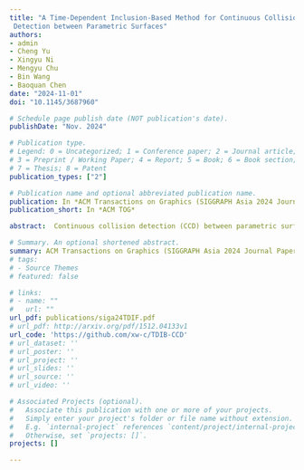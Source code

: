 ```yaml
---
title: "A Time-Dependent Inclusion-Based Method for Continuous Collision
 Detection between Parametric Surfaces"
authors:
- admin
- Cheng Yu
- Xingyu Ni
- Mengyu Chu
- Bin Wang
- Baoquan Chen
date: "2024-11-01"
doi: "10.1145/3687960"

# Schedule page publish date (NOT publication's date).
publishDate: "Nov. 2024"

# Publication type.
# Legend: 0 = Uncategorized; 1 = Conference paper; 2 = Journal article;
# 3 = Preprint / Working Paper; 4 = Report; 5 = Book; 6 = Book section;
# 7 = Thesis; 8 = Patent
publication_types: ["2"]

# Publication name and optional abbreviated publication name.
publication: In *ACM Transactions on Graphics (SIGGRAPH Asia 2024 Journal Papers)*
publication_short: In *ACM TOG*

abstract:  Continuous collision detection (CCD) between parametric surfaces is typically formulated as a five-dimensional constrained optimization problem. In the field of CAD and computer graphics, common approaches to solving this problem rely on linearization or sampling strategies. Alternatively, inclusion-based techniques detect collisions by employing 5D inclusion functions, which are typically designed to represent the swept volumes of parametric surfaces over a given time span, and narrowing down the earliest collision moment through subdivision in both spatial and temporal dimensions. However, when high detection accuracy is required, all these approaches significantly increases computational consumption due to the  high-dimensional searching space. In this work, we develop a new time-dependent inclusion-based CCD framework that eliminates the need for temporal subdivision and can speedup conventional methods by a factor ranging from 36 to 138. To achieve this, we propose a novel time-dependent inclusion function that provides a continuous representation of a moving surface, along with a corresponding intersection detection algorithm that quickly identifies the time intervals when collisions are likely to occur. We validate our method across various primitive types, demonstrate its efficacy within the simulation pipeline and show that it significantly improves CCD efficiency while maintaining accuracy.

# Summary. An optional shortened abstract.
summary: ACM Transactions on Graphics (SIGGRAPH Asia 2024 Journal Papers)
# tags:
# - Source Themes
# featured: false

# links:
# - name: ""
#   url: ""
url_pdf: publications/siga24TDIF.pdf
# url_pdf: http://arxiv.org/pdf/1512.04133v1
url_code: 'https://github.com/xw-c/TDIB-CCD'
# url_dataset: ''
# url_poster: ''
# url_project: ''
# url_slides: ''
# url_source: ''
# url_video: ''

# Associated Projects (optional).
#   Associate this publication with one or more of your projects.
#   Simply enter your project's folder or file name without extension.
#   E.g. `internal-project` references `content/project/internal-project/index.md`.
#   Otherwise, set `projects: []`.
projects: []

---
```

